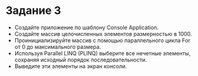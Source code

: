 ﻿# Задание 3
 * Создайте приложение по шаблону Console Application. 
 * Создайте массив целочисленных элементов размерностью в 1000. 
 * Проинициализируйте массив с помощью параллельного цикла For 
 от 0 до максимального размера. 
 * Используя Parallel LINQ (PLINQ) выберите все нечетные элементы,
 сохраняя исходный порядок последовательности.
 * Выведите эти элементы на экран консоли.
